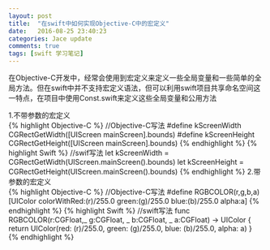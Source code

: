 ```yaml
---
layout: post
title:  "在swift中如何实现Objective-C中的宏定义"
date:   2016-08-25 23:40:23
categories: Jace update
comments: true
tags: [swift 学习笔记]
---    
```

在Objective-C开发中，经常会使用到宏定义来定义一些全局变量和一些简单的全局方法。但在swift中并不支持宏定义语法，但可以利用swift项目共享命名空间这一特点，在项目中使用Const.swift来定义这些全局变量和公用方法

1.不带参数的宏定义    
{% highlight Objective-C %}
//Objective-C写法
#define kScreenWidth CGRectGetWidth([UIScreen mainScreen].bounds)
#define kScreenHeight CGRectGetHeight([UIScreen mainScreen].bounds)
{% endhighlight %}
{% highlight Swift %}
//swif写法
let kScreenWidth = CGRectGetWidth(UIScreen.mainScreen().bounds)
let kScreenHeight = CGRectGetHeight(UIScreen.mainScreen().bounds)
{% endhighlight %}
2.带参数的宏定义    
{% highlight Objective-C %}
//Objective-C写法
#define RGBCOLOR(r,g,b,a) [UIColor colorWithRed:(r)/255.0 green:(g)/255.0 blue:(b)/255.0 alpha:a]
{% endhighlight %}
{% highlight Swift %}
//swift写法
func RGBCOLOR(r:CGFloat,_ g:CGFloat, _ b:CGFloat, _ a:CGFloat) -> UIColor
{
    return UIColor(red: (r)/255.0, green: (g)/255.0, blue: (b)/255.0, alpha: a)
}
{% endhighlight %}

[swift 学习笔记]:http://jekyllrb.com

